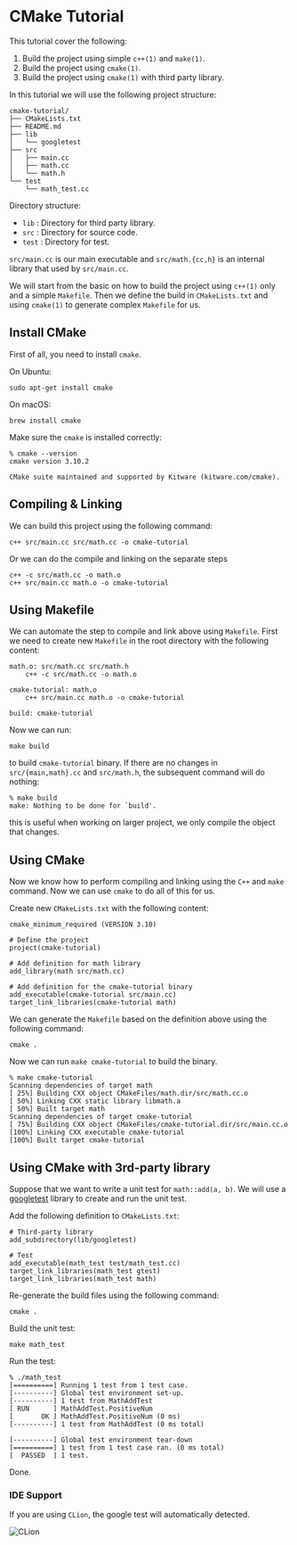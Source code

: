 # CMake Tutorial
This tutorial cover the following:

1. Build the project using simple `c++(1)` and `make(1)`.
2. Build the project using `cmake(1)`.
3. Build the project using `cmake(1)` with third party library.


In this tutorial we will use the following project structure:

```
cmake-tutorial/
├── CMakeLists.txt
├── README.md
├── lib
│   └── googletest
├── src
│   ├── main.cc
│   ├── math.cc
│   └── math.h
└── test
    └── math_test.cc
```

Directory structure:

- `lib` : Directory for third party library.
- `src` : Directory for source code.
- `test` : Directory for test.

`src/main.cc` is our main executable and `src/math.{cc,h}` is an internal 
library that used by `src/main.cc`.

We will start from the basic on how to build the project using `c++(1)` only
and a simple `Makefile`. Then we define the build in `CMakeLists.txt` and
using `cmake(1)` to generate complex `Makefile` for us.


## Install CMake
First of all, you need to install `cmake`. 

On Ubuntu:

    sudo apt-get install cmake

On macOS:

    brew install cmake

Make sure the `cmake` is installed correctly:

    % cmake --version
    cmake version 3.10.2

    CMake suite maintained and supported by Kitware (kitware.com/cmake).


## Compiling & Linking
We can build this project using the following command: 

    c++ src/main.cc src/math.cc -o cmake-tutorial

Or we can do the compile and linking on the separate steps

    c++ -c src/math.cc -o math.o 
    c++ src/main.cc math.o -o cmake-tutorial 


## Using Makefile
We can automate the step to compile and link above using `Makefile`.
First we need to create new `Makefile` in the root directory 
with the following content:

    math.o: src/math.cc src/math.h
        c++ -c src/math.cc -o math.o

    cmake-tutorial: math.o
        c++ src/main.cc math.o -o cmake-tutorial

    build: cmake-tutorial

Now we can run:

    make build

to build `cmake-tutorial` binary. If there are no changes in 
`src/{main,math}.cc` and `src/math.h`, the subsequent command 
will do nothing:

    % make build
    make: Nothing to be done for `build'.

this is useful when working on larger project, we only compile the 
object that changes.


## Using CMake
Now we know how to perform compiling and linking using the `C++` and
`make` command. Now we can use `cmake` to do all of this for us.

Create new `CMakeLists.txt` with the following content:
    
    cmake_minimum_required (VERSION 3.10)

    # Define the project
    project(cmake-tutorial)

    # Add definition for math library
    add_library(math src/math.cc)

    # Add definition for the cmake-tutorial binary
    add_executable(cmake-tutorial src/main.cc)
    target_link_libraries(cmake-tutorial math)

We can generate the `Makefile` based on the definition above using the following
command:

    cmake .

Now we can run `make cmake-tutorial` to build the binary.

    % make cmake-tutorial
    Scanning dependencies of target math
    [ 25%] Building CXX object CMakeFiles/math.dir/src/math.cc.o
    [ 50%] Linking CXX static library libmath.a
    [ 50%] Built target math
    Scanning dependencies of target cmake-tutorial
    [ 75%] Building CXX object CMakeFiles/cmake-tutorial.dir/src/main.cc.o
    [100%] Linking CXX executable cmake-tutorial
    [100%] Built target cmake-tutorial


## Using CMake with 3rd-party library
Suppose that we want to write a unit test for `math::add(a, b)`. We will use a
[googletest](https://github.com/google/googletest) library to create and run the
unit test.

Add the following definition to `CMakeLists.txt`:

    # Third-party library
    add_subdirectory(lib/googletest)

    # Test
    add_executable(math_test test/math_test.cc)
    target_link_libraries(math_test gtest)
    target_link_libraries(math_test math)

Re-generate the build files using the following command:

    cmake .

Build the unit test:

    make math_test

Run the test:

    % ./math_test 
    [==========] Running 1 test from 1 test case.
    [----------] Global test environment set-up.
    [----------] 1 test from MathAddTest
    [ RUN      ] MathAddTest.PositiveNum
    [       OK ] MathAddTest.PositiveNum (0 ms)
    [----------] 1 test from MathAddTest (0 ms total)

    [----------] Global test environment tear-down
    [==========] 1 test from 1 test case ran. (0 ms total)
    [  PASSED  ] 1 test.

Done.


### IDE Support
If you are using `CLion`, the google test will automatically detected.

![CLion](https://s9.postimg.org/ugqkdw6nh/Screen_Shot_2018-02-16_at_21.03.10.png)

